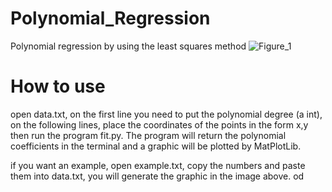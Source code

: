 # Polynomial_Regression
Polynomial regression by using the least squares method
![Figure_1](https://user-images.githubusercontent.com/68389235/87842681-a3f1ea00-c884-11ea-9517-7f10a0e976f1.jpeg)

# How to use
open data.txt, on the first line you need to put the polynomial degree (a int),
on the following lines, place the coordinates of the points in the form x,y
then run the program fit.py.
The program will return the polynomial coefficients in the terminal
and a graphic will be plotted by MatPlotLib.

if you want an example, open example.txt, copy the numbers and paste them
into data.txt, you will generate the graphic in the image above.
od
